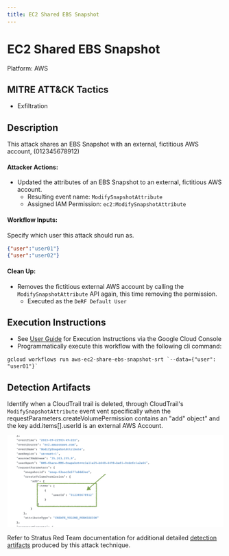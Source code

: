 ```yaml
---
title: EC2 Shared EBS Snapshot
---
```


# EC2 Shared EBS Snapshot


Platform: AWS

## MITRE ATT&CK Tactics


- Exfiltration

## Description


This attack shares an EBS Snapshot with an external, fictitious AWS account, (012345678912)

#### Attacker Actions: 

- Updated the attributes of an EBS Snapshot to an external, fictitious AWS account.
  - Resulting event name: `ModifySnapshotAttribute`
  - Assigned IAM Permission: `ec2:ModifySnapshotAttribute`

#### Workflow Inputs: 
Specify which user this attack should run as.   
```json
{"user":"user01"}
{"user":"user02"}
```
#### Clean Up: 

- Removes the fictitious external AWS account by calling the `ModifySnapshotAttribute` API again, this time removing the permission.
  - Executed as the `DeRF Default User`

## Execution Instructions

- See [User Guide](../../user-guide/execution-user-permissions.md) for Execution Instructions via the Google Cloud Console
- Programmatically execute this workflow with the following cli command:

```
gcloud workflows run aws-ec2-share-ebs-snapshot-srt `--data={"user": "user01"}` 
```


## Detection Artifacts


Identify when a CloudTrail trail is deleted, through CloudTrail's <code>ModifySnapshotAttribute</code> event vent specifically when the requestParameters.createVolumePermission contains an "add" object" and the key add.items[].userId is an external AWS Account.

![](../images/../../images/ec2-share-ebs-snapshot.png)

Refer to Stratus Red Team documentation for additional detailed [detection artifacts](https://stratus-red-team.cloud/attack-techniques/AWS/aws.exfiltration.ec2-share-ebs-snapshot/) produced by this attack technique.

